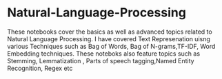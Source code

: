 # Natural-Language-Processing
These notebooks cover the basics as well as advanced topics related to Natural Language Processing. I have covered Text Represenation uisng various Techniques such as Bag of Words, Bag of N-grams,TF-IDF, Word Embedding techniques.
These noteboks also feature topics such as Stemming, Lemmatization , Parts of speech tagging,Named Entity Recognition, Regex etc
